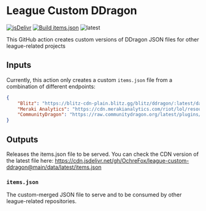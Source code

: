 # League Custom DDragon

[![jsDelivr](https://data.jsdelivr.com/v1/package/gh/OchreFox/league-custom-ddragon/badge)](https://www.jsdelivr.com/package/gh/OchreFox/league-custom-ddragon) [![Build items.json](https://github.com/OchreFox/league-custom-ddragon/actions/workflows/items.yml/badge.svg)](https://github.com/OchreFox/league-custom-ddragon/actions/workflows/items.yml) ![latest](https://img.shields.io/badge/dynamic/json?style=flat-square&logo=riotgames&color=informational&label=DDragon%20latest%20version&query=%24%5B0%5D&url=https%3A%2F%2Fddragon.leagueoflegends.com%2Fapi%2Fversions.json)

This GitHub action creates custom versions of DDragon JSON files for other league-related projects

## Inputs

Currently, this action only creates a custom `items.json` file from a combination of different endpoints:

```json
{
    "Blitz": "https://blitz-cdn-plain.blitz.gg/blitz/ddragon/:latest/data/en_US/items.json",
    "Meraki Analytics": "https://cdn.merakianalytics.com/riot/lol/resources/latest/en-US/items.json",
    "CommunityDragon": "https://raw.communitydragon.org/latest/plugins/rcp-be-lol-game-data/global/default/v1/items.json"
}
```

## Outputs

Releases the items.json file to be served.
You can check the CDN version of the latest file here: <https://cdn.jsdelivr.net/gh/OchreFox/league-custom-ddragon@main/data/latest/items.json>

### `items.json`

The custom-merged JSON file to serve and to be consumed by other league-related repositories.
